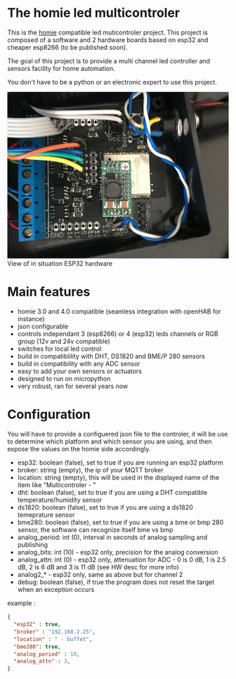 # The homie led multicontroler

This is the [homie](https://homieiot.github.io) compatible led muticontroler project. This project is composed of a software and 2 hardware boards based on esp32 and cheaper esp8266 (to be published soon).

The goal of this project is to provide a multi channel led controller and sensors facility for home automation.

You don't have to be a python or an electronic expert to use this project.

![Hardware ESP32](doc/images/esp32.jpg)
View of in situation ESP32 hardware

# Main features
- homie 3.0 and 4.0 compatible (seamless integration with openHAB for instance)
- json configurable
- controls independant 3 (esp8266) or 4 (esp32) leds channels or RGB group (12v and 24v compatible)
- switches for local led control
- build in compatiblility with DHT, DS1820 and BME/P 280 sensors
- build in compatibility with any ADC sensor
- easy to add your own sensors or actuators
- designed to run on micropython
- very robust, ran for several years now

# Configuration
You will have to provide a configuered json file to the controler, it will be use to determine which platform and which sensor you are using, and then expose the values on the homie side accordingly.

* esp32: boolean (false), set to true if you are running an esp32 platform
* broker: string (empty), the ip of your MQTT broker
* location: string (empty), this will be used in the displayed name of the item like "Multicontroler - <location>"
* dht: boolean (false), set to true if you are using a DHT compatible temperature/humidity sensor 
* ds1820: boolean (false), set to true if you are using a ds1820 temeprature sensor
* bme280: boolean (false), set to true if you are using a bme or bmp 280 sensor, the software can recognize itself bme vs bmp
* analog_period: int (0), interval in seconds of analog sampling and publishing
* analog_bits: int (10) - esp32 only, precision for the analog conversion
* analog_attn: int (0) - esp32 only, attenuation for ADC - 0 is 0 dB, 1 is 2.5 dB, 2 is 6 dB and 3 is 11 dB (see HW desc for more info)
* analog2_* - esp32 only, same as above but for channel 2
* debug: boolean (false), if true the program does not reset the target when an exception occurs

example :
```json
{
  "esp32" : true,
  "broker" : "192.168.2.25",
  "location" : " - buffet",
  "bme280": true,
  "analog_period" : 10,
  "analog_attn" : 3,
}
```

